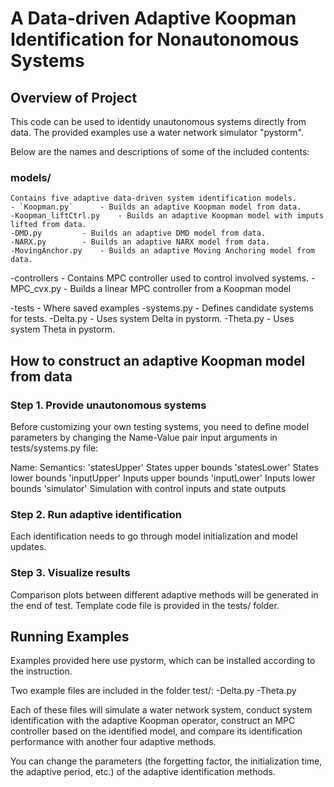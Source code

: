 # A Data-driven Adaptive Koopman Identification for Nonautonomous Systems

## Overview of Project 

This code can be used to identidy unautonomous systems directly from data. The provided examples use a water network simulator "pystorm".

Below are the names and descriptions of some of the included contents:

### models/
	Contains five adaptive data-driven system identification models.
	- `Koopman.py`		- Builds an adaptive Koopman model from data.
	-Koopman_liftCtrl.py	- Builds an adaptive Koopman model with imputs lifted from data.
	-DMD.py			- Builds an adaptive DMD model from data.
	-NARX.py 		- Builds an adaptive NARX model from data.
	-MovingAnchor.py	- Builds an adaptive Moving Anchoring model from data.
	
-controllers    		- Contains MPC controller used to control involved systems.
	-MPC_cvx.py		- Builds a linear MPC controller from a Koopman model
	
-tests      		- Where saved examples
	-systems.py		- Defines candidate systems for tests.
	-Delta.py		- Uses system Delta in pystorm.
	-Theta.py		- Uses system Theta in pystorm.	


## How to construct an adaptive Koopman model from data

### Step 1. Provide unautonomous systems
Before customizing your own testing systems, you need to define model parameters by changing the
Name-Value pair input arguments in tests/systems.py file:

Name:                       Semantics:
'statesUpper'               States upper bounds
'statesLower'               States lower bounds
'inputUpper'                Inputs upper bounds
'inputLower'                Inputs lower bounds
'simulator'                 Simulation with control inputs and state outputs 

### Step 2. Run adaptive identification 
Each identification needs to go through model initialization and model updates. 

### Step 3. Visualize results
Comparison plots between different adaptive methods will be generated in the end of test. Template code file is provided in the tests/ folder.


## Running Examples
Examples provided here use pystorm, which can be installed according to the instruction.

Two example files are included in the folder test/:
-Delta.py
-Theta.py

Each of these files will simulate a water network system, conduct system identification with the adaptive Koopman operator, construct an MPC controller based on the identified model, and compare its identification performance with another four adaptive methods.

You can change the parameters (the forgetting factor, the initialization time, the adaptive period, etc.) of the adaptive identification methods.
